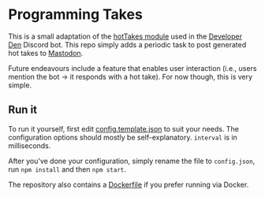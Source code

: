 # Programming Takes

This is a small adaptation of the [hotTakes module](https://github.com/TheDeveloperDen/DevDenBot/blob/master/src/modules/hotTakes/hotTakes.util.ts) used in the [Developer Den](https://developerden.net/) Discord bot. This repo simply adds a periodic task to post generated hot takes to [Mastodon](https://joinmastodon.org).

Future endeavours include a feature that enables user interaction (i.e., users mention the bot -> it responds with a hot take). For now though, this is very simple.

## Run it
To run it yourself, first edit [config.template.json](./blob/main/config.template.json) to suit your needs. The configuration options should mostly be self-explanatory. `interval` is in milliseconds.

After you've done your configuration, simply rename the file to `config.json`, run `npm install` and then `npm start`.

The repository also contains a [Dockerfile](./blob/main/Dockerfile) if you prefer running via Docker.
